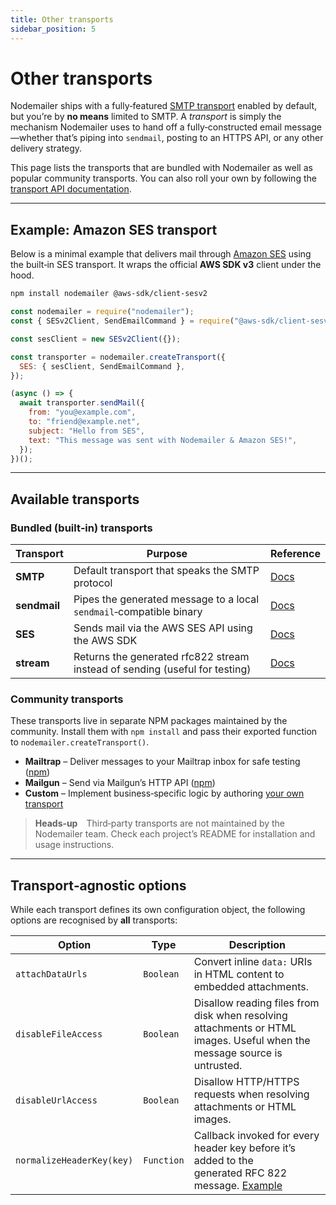 ```yaml
---
title: Other transports
sidebar_position: 5
---
```


# Other transports

Nodemailer ships with a fully‑featured [SMTP transport](/smtp/) enabled by default, but you’re by **no means** limited to SMTP. A _transport_ is simply the mechanism Nodemailer uses to hand off a fully‑constructed email message—whether that’s piping into `sendmail`, posting to an HTTPS API, or any other delivery strategy.

This page lists the transports that are bundled with Nodemailer as well as popular community transports. You can also roll your own by following the [transport API documentation](/plugins/create/#transports).

---

## Example: Amazon SES transport

Below is a minimal example that delivers mail through [Amazon SES](https://aws.amazon.com/ses/) using the built‑in SES transport. It wraps the official **AWS SDK v3** client under the hood.

```bash title="Install dependencies"
npm install nodemailer @aws-sdk/client-sesv2
```

```javascript title="send‑with‑ses.js"
const nodemailer = require("nodemailer");
const { SESv2Client, SendEmailCommand } = require("@aws-sdk/client-sesv2");

const sesClient = new SESv2Client({});

const transporter = nodemailer.createTransport({
  SES: { sesClient, SendEmailCommand },
});

(async () => {
  await transporter.sendMail({
    from: "you@example.com",
    to: "friend@example.net",
    subject: "Hello from SES",
    text: "This message was sent with Nodemailer & Amazon SES!",
  });
})();
```

---

## Available transports

### Bundled (built‑in) transports

| Transport    | Purpose                                                                     | Reference                     |
| ------------ | --------------------------------------------------------------------------- | ----------------------------- |
| **SMTP**     | Default transport that speaks the SMTP protocol                             | [Docs](/smtp/)                |
| **sendmail** | Pipes the generated message to a local `sendmail`‑compatible binary         | [Docs](/transports/sendmail/) |
| **SES**      | Sends mail via the AWS SES API using the AWS SDK                            | [Docs](/transports/ses/)      |
| **stream**   | Returns the generated rfc822 stream instead of sending (useful for testing) | [Docs](/transports/stream/)   |

### Community transports

These transports live in separate NPM packages maintained by the community. Install them with `npm install` and pass their exported function to `nodemailer.createTransport()`.

- **Mailtrap** – Deliver messages to your Mailtrap inbox for safe testing ([npm](https://github.com/railsware/mailtrap-nodejs#nodemailer-transport))
- **Mailgun** – Send via Mailgun’s HTTP API ([npm](https://www.npmjs.com/package/nodemailer-mailgun-transport))
- **Custom** – Implement business‑specific logic by authoring [your own transport](/plugins/create/#transports)

> **Heads‑up** Third‑party transports are not maintained by the Nodemailer team. Check each project’s README for installation and usage instructions.

---

## Transport‑agnostic options

While each transport defines its own configuration object, the following options are recognised by **all** transports:

| Option                    | Type       | Description                                                                                                                                                                                                                    |
| ------------------------- | ---------- | ------------------------------------------------------------------------------------------------------------------------------------------------------------------------------------------------------------------------------ |
| `attachDataUrls`          | `Boolean`  | Convert inline `data:` URIs in HTML content to embedded attachments.                                                                                                                                                           |
| `disableFileAccess`       | `Boolean`  | Disallow reading files from disk when resolving attachments or HTML images. Useful when the message source is untrusted.                                                                                                       |
| `disableUrlAccess`        | `Boolean`  | Disallow HTTP/HTTPS requests when resolving attachments or HTML images.                                                                                                                                                        |
| `normalizeHeaderKey(key)` | `Function` | Callback invoked for every header key before it’s added to the generated RFC 822 message. [Example](https://github.com/nodemailer/nodemailer/blob/3e3ba4f30ad5a73f037f45d3e36a9361ca43a318/examples/custom-headers.js#L13-L14) |
